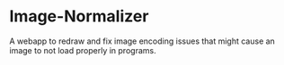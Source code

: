 # Image-Normalizer
A webapp to redraw and fix image encoding issues that might cause an image to not load properly in programs.
